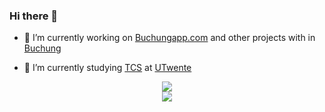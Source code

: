 ### Hi there 👋

- 🔭 I’m currently working on [Buchungapp.com](https://www.buchungapp.com) and other projects with in [Buchung](https://buchung.notion.site/Buchung-Job-Board-747c8e1de01c4b67b28b84b8ae16bceb)
  
- 🌱 I’m currently studying [TCS](https://www.utwente.nl/en/education/bachelor/programmes/technical-computer-science/) at [UTwente](https://www.utwente.nl/en) 
 
<div align="center"> </div>
<div align="center"?
<a>
  <img src="https://github-readme-stats.vercel.app/api?username=DJ1TJOO&show_icons=true&hide_border=true&count_private=true&theme=github_dark&include_all_commits=true"/></a>
  </div>
 <div align="center">
     <img src="https://komarev.com/ghpvc/?username=DJ1TJOO"/></a>
    </div>
<br>
